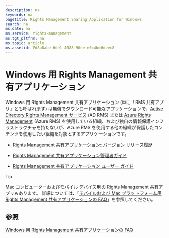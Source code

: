 ```yaml
---
description: na
keywords: na
pagetitle: Rights Management Sharing Application for Windows
search: na
ms.date: na
ms.service: rights-management
ms.tgt_pltfrm: na
ms.topic: article
ms.assetid: 7d8a8abe-6de1-4088-90ee-e0c4bd6deec8
---
```

# Windows 用 Rights Management 共有アプリケーション
Windows 用 Rights Management 共有アプリケーション (単に「RMS 共有アプリ」とも呼ばれます) は無償でダウンロード可能なアプリケーションで、[Active Directory Rights Management サービス](https://technet.microsoft.com/library/cc772403.aspx) (AD RMS) または [Azure Rights Management](https://technet.microsoft.com/library/jj585024.aspx) (Azure RMS) を使用している組織、および独自の情報保護インフラストラクチャを持たないが、Azure RMS を使用する他の組織が保護したコンテンツを使用したい組織を対象とするアプリケーションです。

-   [Rights Management 共有アプリケーション: バージョン リリース履歴](../Topic/Rights_Management_sharing_application__Version_release_history.md)

-   [Rights Management 共有アプリケーション管理者ガイド](../Topic/Rights_Management_sharing_application_administrator_guide.md)

-   [Rights Management 共有アプリケーション ユーザー ガイド](../Topic/Rights_Management_sharing_application_user_guide.md)

> [!TIP]
> Mac コンピューターおよびモバイル デバイス用の Rights Management 共有アプリもあります。 詳細については、「[モバイルおよび Mac プラットフォーム用 Rights Management 共有アプリケーションの FAQ](http://technet.microsoft.com/dn451248)」を参照してください。

## 参照
[Windows 用 Rights Management 共有アプリケーションの FAQ](http://technet.microsoft.com/dn467883)


